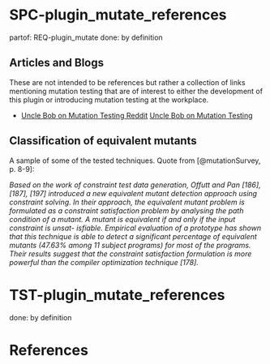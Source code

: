 # SPC-plugin_mutate_references
partof: REQ-plugin_mutate
done: by definition
###

## Articles and Blogs

These are not intended to be references but rather a collection of links mentioning mutation testing that are of interest to either the development of this plugin or introducing mutation testing at the workplace.

 * [Uncle Bob on Mutation Testing Reddit](https://www.reddit.com/r/programming/comments/4nlstd/mutation_testing_clean_coder_blog/)
   [Uncle Bob on Mutation Testing](http://blog.cleancoder.com/uncle-bob/2016/06/10/MutationTesting.html)

## Classification of equivalent mutants

A sample of some of the tested techniques.
Quote from [@mutationSurvey, p. 8-9]:

*Based on the work of constraint test data generation, Offutt and Pan [186],
[187], [197] introduced a new equivalent mutant detection approach using
constraint solving. In their approach, the equivalent mutant problem is
formulated as a constraint satisfaction problem by analysing the path condition
of a mutant. A mutant is equivalent if and only if the input constraint is
unsat- isfiable. Empirical evaluation of a prototype has shown that this
technique is able to detect a significant percentage of equivalent mutants
(47.63% among 11 subject programs) for most of the programs. Their results
suggest that the constraint satisfaction formulation is more powerful than the
compiler optimization technique [178].*

# TST-plugin_mutate_references
done: by definition
###

# References
